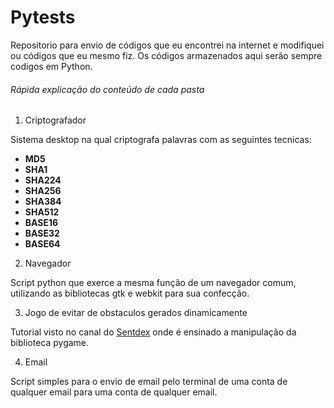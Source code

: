 # Pytests

Repositorio para envio de códigos que eu encontrei na internet e modifiquei ou códigos que eu mesmo fiz.
Os códigos armazenados aqui serão sempre codigos em Python.

###### Rápida explicação do conteúdo de cada pasta

1. Criptografador

  Sistema desktop na qual criptografa palavras com as seguintes tecnicas:
  * **MD5**
  * **SHA1**
  * **SHA224** 
  * **SHA256**
  * **SHA384** 
  * **SHA512**
  * **BASE16** 
  * **BASE32**
  * **BASE64**
  
2. Navegador

  Script python que exerce a mesma função de um navegador comum, utilizando as bibliotecas gtk e webkit para 
  sua confecção. 

3. Jogo de evitar de obstaculos gerados dinamicamente

  Tutorial visto no canal do [Sentdex](https://www.youtube.com/user/sentdex) onde é ensinado a manipulação da 
  biblioteca pygame.

4. Email
  
  Script simples para o envio de email pelo terminal de uma conta de qualquer email para uma conta de qualquer       email.

